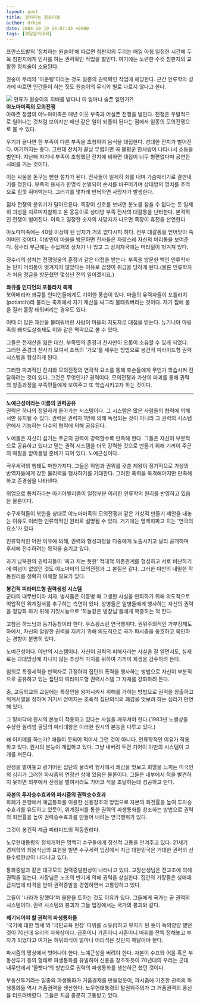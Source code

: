 ```yaml
---
layout: post
title: 정치하는 원숭이들
author: drkim
date: 2004-10-19 14:07:43 +0900
tags: [깨달음의대화]
---
```

 프란스드발의 '정치하는 원숭이'에 따르면 침판지의 무리는 매일 아침 일정한 시간에 두목 침판지에게 인사를 하는 권력확인 작업을 벌인다. 여기에는 노련한 수컷 침판지의 교활한 정치술이 소용된다.    
  
원숭이 무리의 '마운팅'이라는 것도 일종의 권력확인 작업에 해당한다. 근간 인류학의 성과에 따르면 인간들이 하는 짓도 원숭이의 무리와 별로 다르지 않다고 한다. 


    

    
          
  
![](http://www1.seoprise.com/victory/osjoon/bbs/data/editor_01/1012164115624.jpg) 인류가 원숭이의 지배를 받다니 이 얼마나 슬픈 일인가?!   
**야노마미족의 모의전쟁**  
아마존 정글의 야노마미족은 매년 이웃 부족과 어설픈 전쟁을 벌인다. 전쟁은 우발적으로 일어나는 것처럼 보이지만 매년 같은 일이 되풀이 된다는 점에서 일종의 모의전쟁으로 불 수 있다.    
  
우기가 끝나면 한 부족이 다른 부족을 초청하여 음식을 대접한다. 성대한 잔치가 벌어진다. 여기까지는 좋다. 그런데 잔치가 끝날 무렵이면 꼭 불평꾼 한사람이 나타나서 소동을 벌인다. 지난해 자기네 부족이 초청했던 잔치에 비하면 대접이 너무 형편없다며 공연한 시비를 거는 것이다.    
  
이는 싸움을 돋구는 뻔한 절차가 된다. 전사들이 일제히 화를 내며 가슴때리기로 결판내기를 청한다. 부족의 용사가 한명씩 선발되어 순서를 바꾸어가며 상대방의 명치를 주먹으로 힘껏 쥐어박는다. 그러기를 몇차례 반복하면 사망자가 발생한다.    
  
점차 전쟁의 분위기가 달아오른다. 족장이 신호를 보내면 분노를 참을 수 없다는 듯 일제히 괴성을 지르며지참하고 온 몽둥이로 상대방 부족 전사의 대갈통을 난타한다. 본격적인 전쟁이 벌어진다. 이윽고 일정한 숫자의 사망자가 나오면 족장이 휴전을 선언한다.    
  
야노마미족에는 40살 이상이 된 남자가 거의 없다시피 하다. 전부 대갈통을 얻어맞아 죽어버린 것이다. 이방인이 마을을 방문하면 전사들은 자랑스레 자신의 머리통을 보여준다. 정수리 부근에는 수십개의 상처가 나 있고 그 상처자국에는 머리털이 벗겨져 있다.    
  
정수리의 상처는 전쟁영웅의 훈장과 같은 대접을 받는다. 부족을 방문한 백인 인류학자는 단지 머리통이 벗겨지지 않았다는 이유로 겁쟁이 취급을 당하게 된다.(물론 인류학자가 처음 정글을 방문했던 몇십년 전의 일이겠지요.)    
  
**콰큐틀 인디언의 포틀라치 축제**  
북아메리카 콰큐틀 인디언들에게도 기이한 풍습이 있다. 마을의 유력자들이 포틀라치(potlatch)라 불리는 축제에서 자기 재산을 싸그리 불태워버리는 것이다. 자기 집에 불을 질러 홀랑 태워버리는 경우도 있다.    
  
이때 더 많은 재산을 불태워버린 사람이 마을의 지도자로 대접을 받는다. 뉴기니아 마링족의 돼지도살축제도 이와 같은 맥락으로 볼 수 있다. 
  
  
그들은 전재산을 잃은 대신, 부족민의 존경과 찬사만이 오롯이 소유할 수 있게 되었다. 그러한 존경과 찬사가 모여서 조폭의 '가오'를 세우는 방법으로 봉건적 피라미드형 권력시스템을 형성하게 된다.    
  
그러한 파괴적인 잔치와 모의전쟁의 연극적 요소를 통해 후손들에게 무언가 학습시켜 전달하려는 것이 있다. 그것은 무엇인가? 권력이다. 모의전쟁과 가산의 파괴를 통해 권력의 창출과정을 부족민들에게 보여주고 또 학습시키고자 하는 것이다.   
****  
**노예근성이라는 이름의 권력공유**  
권력은 하나의 정밀하게 돌아가는 시스템이다. 그 시스템은 많은 사람들의 협력에 의해서만 유지될 수 있다. 권력은 권력자 1인에 의해 독점되는 것이 아니라 그 권력의 시스템 안에서 기능하는 다수의 협력에 의해 공유된다.    
  
노예들은 자신이 섬기는 주군의 권력이 강력할수록 만족해 한다. 그들은 자신이 부분적으로 공유하고 있다고 믿는 권력 시스템을 더욱 강력한 것으로 만들기 위해 기꺼이 주군의 매질을 받아들일 준비가 되어 있다. 노예근성이다.    
  
극우세력의 행태도 마찬가지다. 그들은 위엄과 권위를 갖춘 제왕이 정기적으로 가상의 반역자들에게 강한 물리력을 행사하기를 기대한다. 그러한 폭력을 목격해야지만 만족해하고 존경심을 나타낸다.    
  
위엄으로 통치하라는 마키아벨리즘이 일정부분 이러한 인류학의 원리를 반영하고 있음은 물론이다.    
  
수구세력들이 북한을 상대로 야노마미족의 모의전쟁과 같은 가상적 만들기 제안을 내놓는 이유도 이러한 인류학적인 원리로 설명될 수 있다. 거기에는 명백히짜고 치는 '연극의 요소'가 있다.    
  
인류학적인 어떤 이유에 의해, 권력의 형성과정을 다중에게 노출시키고 널리 공개하며 후세에 전수하려는 목적을 숨기고 있다.    
  
과거 남북한의 권력자들이 '짜고 치는 듯한' 적대적 의존관계를 형성하고 서로 비난하기에 여념이 없었던 것도 야노마미의 모의전쟁과 그 본질은 같다. 그러한 야만의 내밀한 작동원리를 정확히 이해할 필요가 있다.    
  
**봉건적 피라미드형 권력생성 시스템**  
군대의 내무반이라 치자. 병사들은 이등병 때 고생한 사실을 만회하기 위해 의도적으로 억압적인 위계질서를 추구하는 측면이 있다. 상병들은 일병들에게 행사하는 자신의 권력을 정당화 하기 위해 거짓시늉으로 '하늘같은 병장님'들에게 복종하는 척 한다.    
  
고참은 하느님과 동기동창이라 한다. 우스꽝스런 연극행위다. 권위주의적인 가부장제도 하에서, 자신의 알량한 권력을 지키기 위해 의도적으로 국가 파시즘을 옹호하고 묵인하는 경향이 분명히 있다.    
  
노예근성이다. 야만의 시스템이다. 자신이 권력의 피해자라는 사실을 잘 알면서도, 실제로는 과대망상에 지나지 않는 추상적 가치를 위하여 기꺼이 희생을 감수하려 든다.    
  
임의로 특정세력을 반역자로 규정하여 집단의 폭력을 행사하는 방법으로 자신이 부분적으로 공유하고 있는 집단의 피라미드형 권력시스템 그 자체를 강화하려 든다. 
  
  
중, 고등학교의 교실에는 특정인을 왕따시켜서 위해를 가하는 방법으로 권력을 창출하고 위계서열을 정하며 거기서 얻어지는 조폭적 집단의식의 쾌감을 맛보려 하는 심리가 만연해 있다.    
  
그 밑바닥에 원시의 본능이 작용하고 있다는 사실을 깨우쳐야 한다.(1983년 노벨상을 수상한 윌리엄 골딩의 파리대왕은 이러한 원시의 본능을 다루고 있다.) 
  
  
왜 이지메를 하는가? 애들이 못되어 먹어서 그런 것이 아니다. 인류학적인 이유가 작용하고 있다. 원시의 본능이 개입하고 있다. 그냥 내버려 두면 기어이 야만의 시스템이 고개를 쳐든다.    
  
전쟁을 벌여놓고 광기어린 집단의 물리력 행사에서 쾌감을 맛보고 희열을 느끼는 미국인의 심리가 그러한 파시즘의 연장선 상에 있음은 물론이다. 그들은 내부에서 적을 발견하지 못하면 외부에서 전쟁을 벌여서라도 기어코 적을 조달하는데 성공하고 만다.    
  
**자본의 투자승수효과와 파시즘의 권력승수효과**  
화폐가 은행에서 예금통화를 이용한 신용창조의 방법으로 자본의 회전률을 높여 투자승수효과를 유도하고 있듯이, 위계질서를 통한 권력의 파생통화를 창조하는 방법으로 권력의 회전률을 높여 권력승수효과를 만들어 내려는 연극행위가 있다.    
  
그것이 봉건적 계급 피라미드의 작동원리다.    
  
노무현대통령의 정치개혁은 명백히 수구들에게 정신적 고통을 안겨주고 있다. 21세기 경제학의 최용식님의 표현을 빌면 수구세력 입장에서 지금 대한민국은 거대한 권력의 신용수렴현상이 나타나고 있다.    
  
통화증발과 같은 대규모의 권력증발현상이 나타나고 있다. 교장선생님은 전교조에 의해 권력을 잃는다. 사장님은 노조의 반기에 의해 권력을 상실한다. 집안의 가장들은 성매매급지법에 타격을 받아 권력증발을 경험하면서 고통당하고 있다.    
  
그들이 '나라가 망했다'며 울분을 토하는 것도 이유가 있다. 그들에게 국가는 곧 권력의 시스템이다. 권력 시스템의 붕괴가 그들 입장에서는 국가의 붕괴와 같다.    
  
**폐기되어야 할 권력의 파생통화들**  
'국기에 대한 맹세'와 '국민교육 헌장' 따위를 소유(!)하고 부자가 된 듯이 득의양양 했던 것이 70년대 우리의 자화상이다. 급훈이니 가훈이니 사훈이니 따위를 잔뜩 정해놓고 부자가 되었다고 여기는 허위의식이 얼마나 어리석은 짓인지 깨달아야 한다.    
  
파시즘의 망상에서 벗어나야 한다. 노예근성을 버려야 한다. 자본이 수표와 어음 혹은 부동산투기 등의 형태로 파생통화를 유발하여 신용을 창조하듯이 70년대의 우리는 군대 내무반에서 '줄빳다'의 방법으로 권력의 파생통화를 생산하곤 했던 것이다. 
  
  
부동산투기라는 일종의 파생통화가 거품경제를 만들었듯이, 파시즘에 기초한 권력의 파생통화들 역시 거품권력을 생산한다. 노무현대통령의 탈권위주의가 그 거품권력의 풍선을 터뜨려버렸다. 그들은 지금 충분히 고통받고 있다.